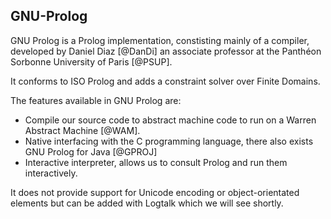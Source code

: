 ## GNU-Prolog

GNU Prolog is a Prolog implementation, constisting mainly of a compiler, developed by
Daniel Diaz [@DanDi] an associate professor at the
Panthéon Sorbonne University of Paris [@PSUP].

It conforms to ISO Prolog and adds a constraint solver over Finite Domains.

The features available in GNU Prolog are:

+ Compile our source code to abstract machine code to run on a
  Warren Abstract Machine [@WAM].
+ Native interfacing with the C programming language, there also exists
  GNU Prolog for Java [@GPROJ]
+ Interactive interpreter, allows us to consult Prolog and run them interactively.

It does not provide support for Unicode encoding or object-orientated elements but can be added with
Logtalk which we will see shortly.
